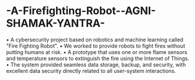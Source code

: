 # -A-Firefighting-Robot--AGNI-SHAMAK-YANTRA-

• A cybersecurity project based on robotics and machine learning called "Fire Fighting Robot".
• We worked to provide robots to fight fires without putting humans at risk. 
• A prototype that uses one or more flame sensors and temperature sensors to extinguish the fire using the Internet of Things. 
• The system provided seamless data storage, backup, and security, with excellent data security directly related to all user-system interactions.
